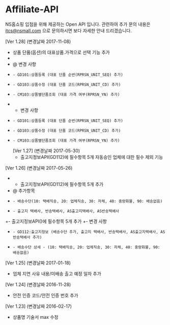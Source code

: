 # Affiliate-API

 NS홈쇼핑 입점을 위해 제공하는 Open API 입니다.
 관련하여 추가 문의 내용은 itcs@nsmall.com 으로 문의하시면 보다 자세한 안내 드리겠습니다.
  
   [Ver 1.28] (변경날짜 2017-11-08)
   -  상품 단품(옵션)의 대표상품.가격으로 선택 기능 추가
 - 
 -    @ 변경 사항
 -     - GD101:상품등록 (대표 단품 순번(RPRSN_UNIT_SEQ) 추가)
 -     - GD103:상품수정 (대표 단품 코드(RPRSN_UNIT_CD) 추가)
 -     - CM103:상품별단품조회 (대표 가격 여부(RPRSN_YN) 추가)
 + -  변경 사항 
 +     - GD101:상품등록 (대표 단품 순번(RPRSN_UNIT_SEQ) 추가) 
 +     - GD103:상품수정 (대표 단품 코드(RPRSN_UNIT_CD) 추가) 
 +     - CM103:상품별단품조회 (대표 가격 여부(RPRSN_YN) 추가) 
       
   [Ver 1.27] (변경날짜 2017-05-30)
   -  출고지정보API(GD112)에 필수항목 5개
      자동승인 업체에 대한 필수 제외 기능
  
  [Ver 1.26] (변경날짜 2017-05-26)
 - -  출고지정보API(GD112)에 필수항목 5개 추가
 -    @ 추가항목
 -     - 배송수단(10: 택배직송, 20: 업체직송, 30: 자체, 40: 중량화물, 90: 배송없음)
 -     - 출고지 택배사, 반송택배사, AS출고지택배사, AS반송택배사
 +-  출고지정보API()에 필수항목 5개 추가
 +-  변경 사항 
 +     - GD112:출고지정보 (배송수단 추가, 출고지 택배사, 반송택배사, AS출고지택배사, AS반송택배사 추가)
 +     - 배송수단 상세 - (10: 택배직송, 20: 업체직송, 30: 자체, 40: 중량화물, 90: 배송없음)
  
  [Ver 1.25] (변경날짜 2017-01-18)
  - 업체 지연 사유 내용/미배송 출고 예정 일자 추가
 
 [Ver 1.24] (변경날짜 2016-11-28) 
 - 안전 인증 코드/안전 인증 번호 추가
 
 [Ver 1.23] (변경날짜 2016-02-17)
  - 상품명 기술서 max 수정

